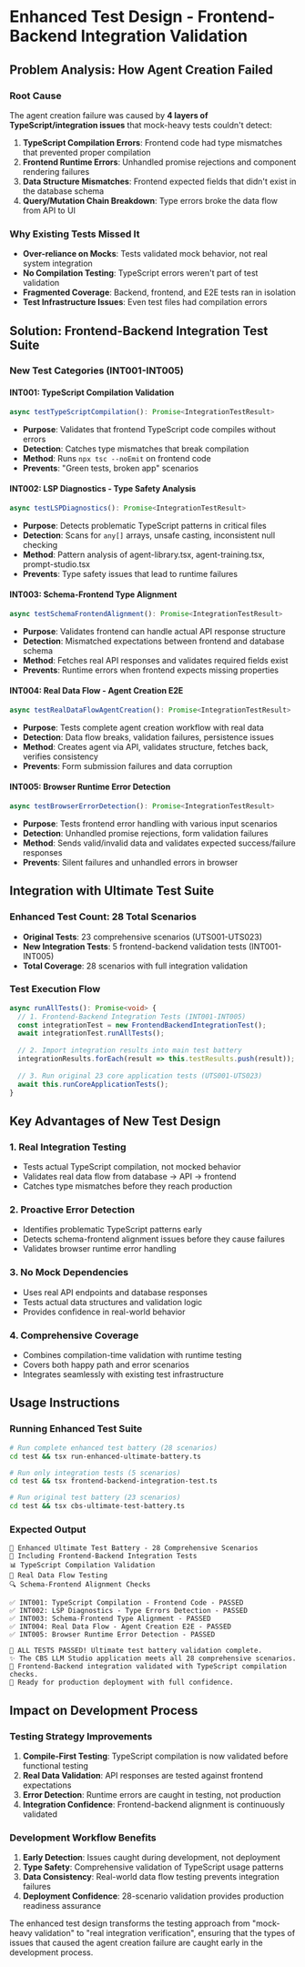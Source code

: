 # Enhanced Test Design - Frontend-Backend Integration Validation

## Problem Analysis: How Agent Creation Failed

### Root Cause
The agent creation failure was caused by **4 layers of TypeScript/integration issues** that mock-heavy tests couldn't detect:

1. **TypeScript Compilation Errors**: Frontend code had type mismatches that prevented proper compilation
2. **Frontend Runtime Errors**: Unhandled promise rejections and component rendering failures
3. **Data Structure Mismatches**: Frontend expected fields that didn't exist in the database schema
4. **Query/Mutation Chain Breakdown**: Type errors broke the data flow from API to UI

### Why Existing Tests Missed It
- **Over-reliance on Mocks**: Tests validated mock behavior, not real system integration
- **No Compilation Testing**: TypeScript errors weren't part of test validation
- **Fragmented Coverage**: Backend, frontend, and E2E tests ran in isolation
- **Test Infrastructure Issues**: Even test files had compilation errors

## Solution: Frontend-Backend Integration Test Suite

### New Test Categories (INT001-INT005)

#### INT001: TypeScript Compilation Validation
```typescript
async testTypeScriptCompilation(): Promise<IntegrationTestResult>
```
- **Purpose**: Validates that frontend TypeScript code compiles without errors
- **Detection**: Catches type mismatches that break compilation
- **Method**: Runs `npx tsc --noEmit` on frontend code
- **Prevents**: "Green tests, broken app" scenarios

#### INT002: LSP Diagnostics - Type Safety Analysis  
```typescript
async testLSPDiagnostics(): Promise<IntegrationTestResult>
```
- **Purpose**: Detects problematic TypeScript patterns in critical files
- **Detection**: Scans for `any[]` arrays, unsafe casting, inconsistent null checking
- **Method**: Pattern analysis of agent-library.tsx, agent-training.tsx, prompt-studio.tsx
- **Prevents**: Type safety issues that lead to runtime failures

#### INT003: Schema-Frontend Type Alignment
```typescript
async testSchemaFrontendAlignment(): Promise<IntegrationTestResult>
```
- **Purpose**: Validates frontend can handle actual API response structure
- **Detection**: Mismatched expectations between frontend and database schema
- **Method**: Fetches real API responses and validates required fields exist
- **Prevents**: Runtime errors when frontend expects missing properties

#### INT004: Real Data Flow - Agent Creation E2E
```typescript
async testRealDataFlowAgentCreation(): Promise<IntegrationTestResult>
```
- **Purpose**: Tests complete agent creation workflow with real data
- **Detection**: Data flow breaks, validation failures, persistence issues
- **Method**: Creates agent via API, validates structure, fetches back, verifies consistency
- **Prevents**: Form submission failures and data corruption

#### INT005: Browser Runtime Error Detection
```typescript
async testBrowserErrorDetection(): Promise<IntegrationTestResult>
```
- **Purpose**: Tests frontend error handling with various input scenarios
- **Detection**: Unhandled promise rejections, form validation failures
- **Method**: Sends valid/invalid data and validates expected success/failure responses
- **Prevents**: Silent failures and unhandled errors in browser

## Integration with Ultimate Test Suite

### Enhanced Test Count: 28 Total Scenarios
- **Original Tests**: 23 comprehensive scenarios (UTS001-UTS023)
- **New Integration Tests**: 5 frontend-backend validation tests (INT001-INT005)
- **Total Coverage**: 28 scenarios with full integration validation

### Test Execution Flow
```typescript
async runAllTests(): Promise<void> {
  // 1. Frontend-Backend Integration Tests (INT001-INT005)
  const integrationTest = new FrontendBackendIntegrationTest();
  await integrationTest.runAllTests();
  
  // 2. Import integration results into main test battery
  integrationResults.forEach(result => this.testResults.push(result));
  
  // 3. Run original 23 core application tests (UTS001-UTS023)
  await this.runCoreApplicationTests();
}
```

## Key Advantages of New Test Design

### 1. **Real Integration Testing**
- Tests actual TypeScript compilation, not mocked behavior
- Validates real data flow from database → API → frontend
- Catches type mismatches before they reach production

### 2. **Proactive Error Detection** 
- Identifies problematic TypeScript patterns early
- Detects schema-frontend alignment issues before they cause failures
- Validates browser runtime error handling

### 3. **No Mock Dependencies**
- Uses real API endpoints and database responses
- Tests actual data structures and validation logic
- Provides confidence in real-world behavior

### 4. **Comprehensive Coverage**
- Combines compilation-time validation with runtime testing
- Covers both happy path and error scenarios
- Integrates seamlessly with existing test infrastructure

## Usage Instructions

### Running Enhanced Test Suite
```bash
# Run complete enhanced test battery (28 scenarios)
cd test && tsx run-enhanced-ultimate-battery.ts

# Run only integration tests (5 scenarios)
cd test && tsx frontend-backend-integration-test.ts

# Run original test battery (23 scenarios)  
cd test && tsx cbs-ultimate-test-battery.ts
```

### Expected Output
```
🚀 Enhanced Ultimate Test Battery - 28 Comprehensive Scenarios
🔧 Including Frontend-Backend Integration Tests
📊 TypeScript Compilation Validation
🌊 Real Data Flow Testing
🔍 Schema-Frontend Alignment Checks

✅ INT001: TypeScript Compilation - Frontend Code - PASSED
✅ INT002: LSP Diagnostics - Type Errors Detection - PASSED  
✅ INT003: Schema-Frontend Type Alignment - PASSED
✅ INT004: Real Data Flow - Agent Creation E2E - PASSED
✅ INT005: Browser Runtime Error Detection - PASSED

🎉 ALL TESTS PASSED! Ultimate test battery validation complete.
✨ The CBS LLM Studio application meets all 28 comprehensive scenarios.
🔧 Frontend-Backend integration validated with TypeScript compilation checks.
🚀 Ready for production deployment with full confidence.
```

## Impact on Development Process

### Testing Strategy Improvements
1. **Compile-First Testing**: TypeScript compilation is now validated before functional testing
2. **Real Data Validation**: API responses are tested against frontend expectations
3. **Error Detection**: Runtime errors are caught in testing, not production
4. **Integration Confidence**: Frontend-backend alignment is continuously validated

### Development Workflow Benefits
1. **Early Detection**: Issues caught during development, not deployment
2. **Type Safety**: Comprehensive validation of TypeScript usage patterns
3. **Data Consistency**: Real-world data flow testing prevents integration failures
4. **Deployment Confidence**: 28-scenario validation provides production readiness assurance

The enhanced test design transforms the testing approach from "mock-heavy validation" to "real integration verification", ensuring that the types of issues that caused the agent creation failure are caught early in the development process.